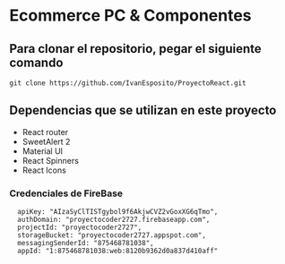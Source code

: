 # Ecommerce PC & Componentes


## Para clonar el repositorio, pegar el siguiente comando 
```
git clone https://github.com/IvanEsposito/ProyectoReact.git

```
## Dependencias que se utilizan en este proyecto

- React router
- SweetAlert 2
- Material UI
- React Spinners
- React Icons

### Credenciales de FireBase
``` 
  apiKey: "AIzaSyClTISTgybol9f6AkjwCVZ2vGoxXG6qTmo",
  authDomain: "proyectocoder2727.firebaseapp.com",
  projectId: "proyectocoder2727",
  storageBucket: "proyectocoder2727.appspot.com",
  messagingSenderId: "875468781038",
  appId: "1:875468781038:web:8120b9362d0a837d410aff"

```